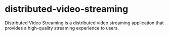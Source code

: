 # distributed-video-streaming
Distributed Video Streaming is a distributed video streaming application that provides a high-quality streaming experience to users. 
